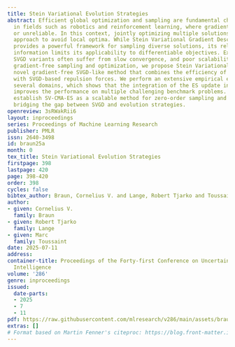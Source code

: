 ```yaml
---
title: Stein Variational Evolution Strategies
abstract: Efficient global optimization and sampling are fundamental challenges, particularly
  in fields such as robotics and reinforcement learning, where gradients may be unavailable
  or unreliable. In this context, jointly optimizing multiple solutions is a promising
  approach to avoid local optima. While Stein Variational Gradient Descent (SVGD)
  provides a powerful framework for sampling diverse solutions, its reliance on first-order
  information limits its applicability to differentiable objectives. Existing gradient-free
  SVGD variants often suffer from slow convergence, and poor scalability. To improve
  gradient-free sampling and optimization, we propose Stein Variational CMA-ES, a
  novel gradient-free SVGD-like method that combines the efficiency of evolution strategies
  with SVGD-based repulsion forces. We perform an extensive empirical evaluation across
  several domains, which shows that the integration of the ES update in SVGD significantly
  improves the performance on multiple challenging benchmark problems. Our findings
  establish SV-CMA-ES as a scalable method for zero-order sampling and blackbox optimization,
  bridging the gap between SVGD and evolution strategies.
openreview: 3sRWakRii6
layout: inproceedings
series: Proceedings of Machine Learning Research
publisher: PMLR
issn: 2640-3498
id: braun25a
month: 0
tex_title: Stein Variational Evolution Strategies
firstpage: 398
lastpage: 420
page: 398-420
order: 398
cycles: false
bibtex_author: Braun, Cornelius V. and Lange, Robert Tjarko and Toussaint, Marc
author:
- given: Cornelius V.
  family: Braun
- given: Robert Tjarko
  family: Lange
- given: Marc
  family: Toussaint
date: 2025-07-11
address:
container-title: Proceedings of the Forty-first Conference on Uncertainty in Artificial
  Intelligence
volume: '286'
genre: inproceedings
issued:
  date-parts:
  - 2025
  - 7
  - 11
pdf: https://raw.githubusercontent.com/mlresearch/v286/main/assets/braun25a/braun25a.pdf
extras: []
# Format based on Martin Fenner's citeproc: https://blog.front-matter.io/posts/citeproc-yaml-for-bibliographies/
---
```

